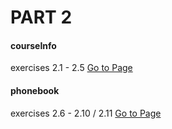 # PART 2
#### courseInfo
exercises 2.1 - 2.5
[Go to Page](https://github.com/fmossatto/FullStackOpen/tree/main/Part2/courseinfo)
#### phonebook
exercises 2.6 - 2.10 / 2.11
[Go to Page](https://github.com/fmossatto/FullStackOpen/tree/main/Part2/phonebook)
